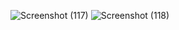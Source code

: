 ![Screenshot (117)](https://github.com/yusha0123/firebase-chat-app/assets/120256333/db2cb3f3-18d0-4f9e-b8b4-d8674336c4b7)
![Screenshot (118)](https://github.com/yusha0123/firebase-chat-app/assets/120256333/36cdd073-201a-4bc6-be9d-07866354251b)


